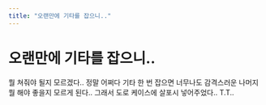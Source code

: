```yaml
---
title: "오랜만에 기타를 잡으니.."
---
```

# 오랜만에 기타를 잡으니..

뭘 쳐줘야 될지 모르겠다..
정말 어쩌다 기타 한 번 잡으면 너무나도 감격스러운 나머지 뭘 해야 좋을지 모르게 된다..
그래서 도로 케이스에 살포시 넣어주었다..
T.T..


